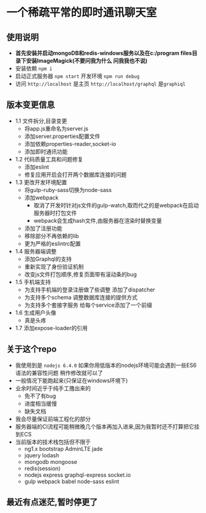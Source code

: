 # 一个稀疏平常的即时通讯聊天室

## 使用说明

- **首先安装并启动mongoDB和redis-windows服务以及在c:/program files目录下安装ImageMagick(不要问我为什么 问我我也不说)** 
- 安装依赖 `npm i`
- 启动正式服务器 `npm start` 开发环境 `npm run debug`
- 访问 `http://localhost` 是主页 `http://localhost/graphql` 是`graphiql`

## 版本变更信息

- 1.1 文件拆分,目录变更
  - 将app.js重命名为server.js
  - 添加server.properties配置文件
  - 添加依赖properties-reader,socket-io
  - 添加即时通讯功能
- 1.2 代码质量工具和问题修复
  - 添加eslint
  - 修复应用开启会打开两个数据库连接的问题
- 1.3 更改开发环境配置
  - 将gulp-ruby-sass切换为node-sass
  - 添加webpack
    - 取消了开发时针对js文件的gulp-watch,取而代之的是webpack在启动服务器时打包文件
    - webpack会生成hash文件,由服务器在渲染时替换变量
  - 添加了注册功能
  - 移除部分不再依赖的lib
  - 更为严格的eslintrc配置
- 1.4 服务器端调整
  - 添加Graphql的支持
  - 重新实现了身份验证机制
  - 改变js文件打包顺序,修复页面带有滚动条的bug
- 1.5 手机端支持
  - 为支持手机端的登录注册做了些调整 添加了dispatcher
  - 为支持多个schema 调整数据库连接的提供方式
  - 为支持多个套接字服务 给每个service添加了一个前缀 
- 1.6 生成用户头像
  - 真是头疼
- 1.7 添加expose-loader的引用

## 关于这个repo
- 我使用到是 `nodejs 6.4.0` 如果你用低版本的nodejs环境可能会遇到一些ES6语法的兼容性问题 稍作修改就可以了
- 一般情况下能跑起来(只保证在windows环境下)
- 业余时间近乎于纯手工撸出来的 
  - 免不了有bug 
  - 进度相当缓慢
  - 缺失文档
- 我会尽量保证前端工程化的部分
- 服务器端的CI流程可能稍微晚几个版本再加入进来,因为我暂时还不打算把它挂到ECS
- 当前版本的技术栈包括但不限于
  - ng1.x bootstrap AdminLTE jade
  - jquery lodash
  - mongodb mongoose
  - redis(session)
  - nodejs express graphql-express socket.io
  - gulp webpack babel node-sass eslint

## 最近有点迷茫,暂时停更了
  